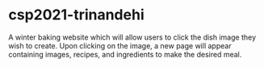 # csp2021-trinandehi
A winter baking website which will allow users to click the dish image they wish to create. Upon clicking on the image, a new page will appear containing images, recipes, and ingredients to make the desired meal.
